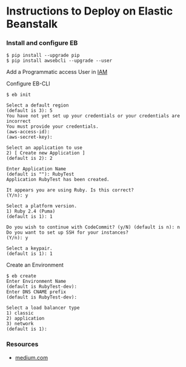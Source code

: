 # Instructions to Deploy on Elastic Beanstalk

### Install and configure EB

```
$ pip install --upgrade pip
$ pip install awsebcli --upgrade --user
```

Add a Programmatic access User in [IAM](https://console.aws.amazon.com/iam/home)

Configure EB-CLI

```
$ eb init

Select a default region
(default is 3): 5
You have not yet set up your credentials or your credentials are incorrect
You must provide your credentials.
(aws-access-id):
(aws-secret-key):

Select an application to use
2) [ Create new Application ]
(default is 2): 2

Enter Application Name
(default is ""): RubyTest
Application RubyTest has been created.

It appears you are using Ruby. Is this correct?
(Y/n): y

Select a platform version.
1) Ruby 2.4 (Puma)
(default is 1): 1

Do you wish to continue with CodeCommit? (y/N) (default is n): n
Do you want to set up SSH for your instances?
(Y/n): y

Select a keypair.
(default is 1): 1
```

Create an Environment

```
$ eb create
Enter Environment Name
(default is RubyTest-dev):
Enter DNS CNAME prefix
(default is RubyTest-dev):

Select a load balancer type
1) classic
2) application
3) network
(default is 1):
```

### Resources

- [medium.com](https://medium.com/@benhansen/setting-up-sidekiq-redis-on-aws-elastic-beanstalk-with-elasticache-2efeb32935fe)
